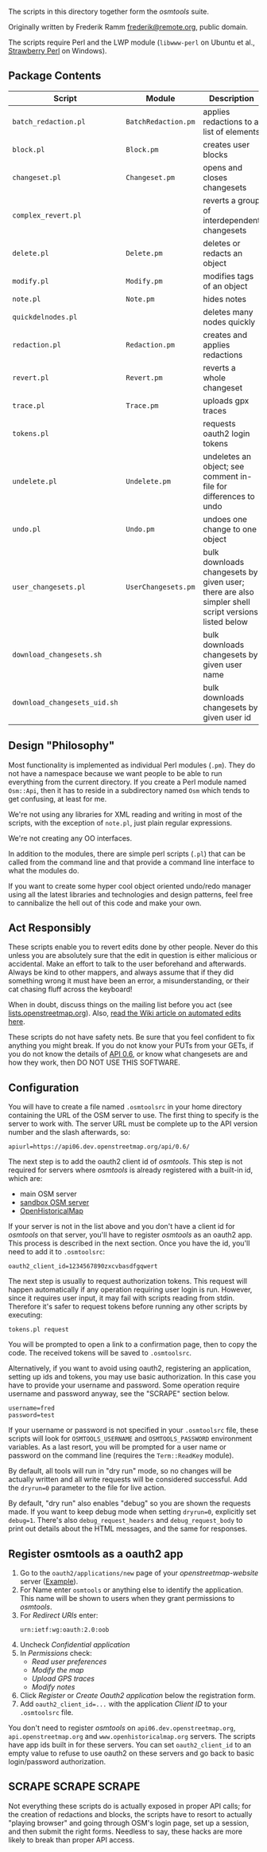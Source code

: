 The scripts in this directory together form the *osmtools* suite.

Originally written by Frederik Ramm <frederik@remote.org>, public domain.

The scripts require Perl and the LWP module (`libwww-perl` on Ubuntu et al., [Strawberry Perl](https://strawberryperl.com/) on Windows).

Package Contents
----------------

| Script  | Module  | Description  |
|---|---|---|
| `batch_redaction.pl`  | `BatchRedaction.pm`  | applies redactions to a list of elements  |
| `block.pl` | `Block.pm`  | creates user blocks  |
| `changeset.pl`  | `Changeset.pm`  | opens and closes changesets  |
| `complex_revert.pl`  |   | reverts a group of interdependent changesets  |
| `delete.pl`  | `Delete.pm`  | deletes or redacts an object  |
| `modify.pl`  | `Modify.pm`  | modifies tags of an object  |
| `note.pl`  | `Note.pm`  | hides notes  |
| `quickdelnodes.pl`  |   | deletes many nodes quickly  |
| `redaction.pl`  | `Redaction.pm`  | creates and applies redactions  |
| `revert.pl`  | `Revert.pm`  | reverts a whole changeset  |
| `trace.pl`  | `Trace.pm`  | uploads gpx traces  |
| `tokens.pl`  |   | requests oauth2 login tokens  |
| `undelete.pl`  | `Undelete.pm`  | undeletes an object; see comment in-file for differences to undo  |
| `undo.pl`  | `Undo.pm`  | undoes one change to one object  |
| `user_changesets.pl`  | `UserChangesets.pm`  | bulk downloads changesets by given user; there are also simpler shell script versions listed below  |
| `download_changesets.sh`  |   | bulk downloads changesets by given user name  |
| `download_changesets_uid.sh`  |   | bulk downloads changesets by given user id  |

Design "Philosophy"
-------------------

Most functionality is implemented as individual Perl modules (`.pm`). They do not have a namespace because we want people to be able to run everything from the current directory. If you create a Perl module named `Osm::Api`, then it has to reside in a subdirectory named `Osm` which tends to get confusing, at least for me.

We're not using any libraries for XML reading and writing in most of the scripts, with the exception of `note.pl`, just plain regular expressions.

We're not creating any OO interfaces.

In addition to the modules, there are simple perl scripts (`.pl`) that can be called from the command line and that provide a command line interface to what the modules do.

If you want to create some hyper cool object oriented undo/redo manager using all the latest libraries and technologies and design patterns, feel free to cannibalize the hell out of this code and make your own.

Act Responsibly
---------------

These scripts enable you to revert edits done by other people. Never do this unless you are absolutely sure that the edit in question is either malicious or accidental. Make an effort to talk to the user beforehand and afterwards. Always be kind to other mappers, and always assume that if they did something wrong it must have been an error, a misunderstanding, or their cat chasing fluff across the keyboard!

When in doubt, discuss things on the mailing list before you act (see [lists.openstreetmap.org](https://lists.openstreetmap.org/)). Also, [read the Wiki article on automated edits here](https://wiki.openstreetmap.org/wiki/Automated_Edits).

These scripts do not have safety nets. Be sure that you feel confident to fix anything you might break. If you do not know your PUTs from your GETs, if you do not know the details of [API 0.6](https://wiki.openstreetmap.org/wiki/API_v0.6), or know what changesets are and how they work, then DO NOT USE THIS SOFTWARE.

Configuration
-------------

You will have to create a file named `.osmtoolsrc` in your home directory containing the URL of the OSM server to use. The first thing to specify is the server to work with. The server URL must be complete up to the API version number and the slash afterwards, so:

    apiurl=https://api06.dev.openstreetmap.org/api/0.6/

The next step is to add the oauth2 client id of *osmtools*. This step is not required for servers where *osmtools* is already registered with a built-in id, which are:

- main OSM server
- [sandbox OSM server](https://wiki.openstreetmap.org/wiki/Sandbox_for_editing#Experiment_with_the_API_(advanced))
- [OpenHistoricalMap](https://wiki.openstreetmap.org/wiki/Open_Historical_Map)

If your server is not in the list above and you don't have a client id for *osmtools* on that server, you'll have to register *osmtools* as an oauth2 app. This process is described in the next section. Once you have the id, you'll need to add it to `.osmtoolsrc`:

    oauth2_client_id=1234567890zxcvbasdfgqwert

The next step is usually to request authorization tokens. This request will happen automatically if any operation requiring user login is run. However, since it requires user input, it may fail with scripts reading from stdin. Therefore it's safer to request tokens before running any other scripts by executing:

    tokens.pl request

You will be prompted to open a link to a confirmation page, then to copy the code. The received tokens will be saved to `.osmtoolsrc`.

Alternatively, if you want to avoid using oauth2, registering an application, setting up ids and tokens, you may use basic authorization. In this case you have to provide your username and password. Some operation require username and password anyway, see the "SCRAPE" section below.

    username=fred
    password=test

If your username or password is not specified in your `.osmtoolsrc` file, these scripts will look for `OSMTOOLS_USERNAME` and `OSMTOOLS_PASSWORD` environment variables. As a last resort, you will be prompted for a user name or password on the command line (requires the `Term::ReadKey` module).

By default, all tools will run in "dry run" mode, so no changes will be actually written and all write requests will be considered successful. Add the `dryrun=0` parameter to the file for live action.

By default, "dry run" also enables "debug" so you are shown the requests made. If you want to keep debug mode when setting `dryrun=0`, explicitly set `debug=1`. There's also `debug_request_headers` and `debug_request_body` to print out details about the HTML messages, and the same for responses.

Register osmtools as a oauth2 app
---------------------------------

1. Go to the `oauth2/applications/new` page of your *openstreetmap-website* server ([Example](https://api06.dev.openstreetmap.org/oauth2/applications/new)).
2. For Name enter `osmtools` or anything else to identify the application. This name will be shown to users when they grant permissions to *osmtools*.
3. For *Redirect URIs* enter:
    ```
    urn:ietf:wg:oauth:2.0:oob
    ```
4. Uncheck *Confidential application*
5. In *Permissions* check:
    - *Read user preferences*
    - *Modify the map*
    - *Upload GPS traces*
    - *Modify notes*
6. Click *Register* or *Create Oauth2 application* below the registration form.
7. Add `oauth2_client_id=...` with the application *Client ID* to your `.osmtoolsrc` file.

You don't need to register *osmtools* on `api06.dev.openstreetmap.org`, `api.openstreetmap.org` and `www.openhistoricalmap.org` servers. The scripts have app ids built in for these servers. You can set `oauth2_client_id` to an empty value to refuse to use oauth2 on these servers and go back to basic login/password authorization.

SCRAPE SCRAPE SCRAPE
--------------------

Not everything these scripts do is actually exposed in proper API calls; for the creation of redactions and blocks, the scripts have to resort to actually "playing browser" and going through OSM's login page, set up a session, and then submit the right forms. Needless to say, these hacks are more likely to break than proper API access.
